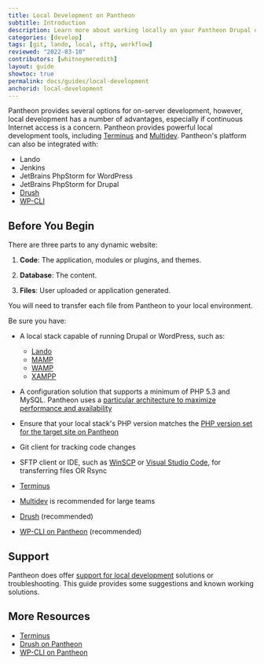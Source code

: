 ```yaml
---
title: Local Development on Pantheon
subtitle: Introduction
description: Learn more about working locally on your Pantheon Drupal or WordPress site.
categories: [develop]
tags: [git, lando, local, sftp, workflow]
reviewed: "2022-03-10"
contributors: [whitneymeredith]
layout: guide
showtoc: true
permalink: docs/guides/local-development
anchorid: local-development
---
```


Pantheon provides several options for on-server development, however, local development has a number of advantages, especially if continuous Internet access is a concern. Pantheon provides powerful local development tools, including [Terminus](/terminus) and [Multidev](/guides/multidev). Pantheon's platform can also be integrated with:

- Lando
- Jenkins
- JetBrains PhpStorm for WordPress
- JetBrains PhpStorm for Drupal
- [Drush](/guides/drush)
- [WP-CLI](/guides/wp-cli)

## Before You Begin

There are three parts to any dynamic website:

1. **Code**: The application, modules or plugins, and themes.

1. **Database**: The content.

1. **Files**: User uploaded or application generated.

You will need to transfer each file from Pantheon to your local environment.

Be sure you have:

- A local stack capable of running Drupal or WordPress, such as:
    - [Lando](https://github.com/lando/lando)
    - [MAMP](https://www.mamp.info/en/)
    - [WAMP](http://www.wampserver.com/)
    - [XAMPP](https://www.apachefriends.org/index.html)

-  A configuration solution that supports a minimum of PHP 5.3 and MySQL. Pantheon uses a [particular architecture to maximize performance and availability](/application-containers)

- Ensure that your local stack's PHP version matches the [PHP version set for the target site on Pantheon](/guides/php/php-versions/#verify-current-php-versions)

- Git client for tracking code changes

- SFTP client or IDE, such as [WinSCP](/winscp) or [Visual Studio Code](/visual-studio-code), for transferring files OR Rsync

- [Terminus](/terminus)

- [Multidev](/guides/multidev) is recommended for large teams

- [Drush](/guides/drush) (recommended)

- [WP-CLI on Pantheon](/guides/wp-cli) (recommended)

## Support

Pantheon does offer [support for local development](/guides/support/#local-development) solutions or troubleshooting. This guide provides some suggestions and known working solutions.

## More Resources

- [Terminus](/terminus)
- [Drush on Pantheon](/guides/drush)
- [WP-CLI on Pantheon](/guides/wp-cli)